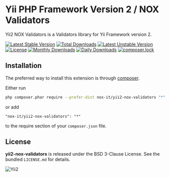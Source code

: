 Yii PHP Framework Version 2 / NOX Validators
============================================

Yii2 NOX Validators is a Validators library for Yii Framework version 2.

[![Latest Stable Version](https://poser.pugx.org/nox-it/yii2-nox-validators/v/stable)](https://packagist.org/packages/nox-it/yii2-nox-validators)
[![Total Downloads](https://poser.pugx.org/nox-it/yii2-nox-validators/downloads)](https://packagist.org/packages/nox-it/yii2-nox-validators)
[![Latest Unstable Version](https://poser.pugx.org/nox-it/yii2-nox-validators/v/unstable)](https://packagist.org/packages/nox-it/yii2-nox-validators)
[![License](https://poser.pugx.org/nox-it/yii2-nox-validators/license)](https://packagist.org/packages/nox-it/yii2-nox-validators)
[![Monthly Downloads](https://poser.pugx.org/nox-it/yii2-nox-validators/d/monthly)](https://packagist.org/packages/nox-it/yii2-nox-validators)
[![Daily Downloads](https://poser.pugx.org/nox-it/yii2-nox-validators/d/daily)](https://packagist.org/packages/nox-it/yii2-nox-validators)
[![composer.lock](https://poser.pugx.org/nox-it/yii2-nox-validators/composerlock)](https://packagist.org/packages/nox-it/yii2-nox-validators)

## Installation

The preferred way to install this extension is through [composer](http://getcomposer.org/download/).

Either run

```bash
php composer.phar require --prefer-dist nox-it/yii2-nox-validators "*"
```

or add

```
"nox-it/yii2-nox-validators": "*"
```

to the require section of your `composer.json` file.

## License

**yii2-nox-validators** is released under the BSD 3-Clause License. See the bundled `LICENSE.md` for details.

![Yii2](https://img.shields.io/badge/Powered_by-Yii_Framework-green.svg?style=flat)
